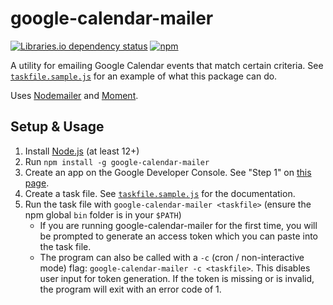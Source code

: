 google-calendar-mailer
======================

[![Libraries.io dependency status](https://img.shields.io/librariesio/release/npm/google-calendar-mailer)](https://libraries.io/github/gondek/google-calendar-mailer)
[![npm](https://img.shields.io/npm/v/google-calendar-mailer.svg)](https://www.npmjs.com/package/google-calendar-mailer)

A utility for emailing Google Calendar events that match certain criteria. See [`taskfile.sample.js`](taskfile.sample.js) for an example of what this package can do.

Uses [Nodemailer](https://github.com/nodemailer/nodemailer) and [Moment](https://github.com/moment/moment).

## Setup & Usage

1. Install [Node.js](https://nodejs.org/) (at least 12+)
2. Run `npm install -g google-calendar-mailer`
3. Create an app on the Google Developer Console. See "Step 1" on [this page](https://developers.google.com/google-apps/calendar/quickstart/nodejs).
4. Create a task file. See [`taskfile.sample.js`](taskfile.sample.js) for the documentation.
5. Run the task file with `google-calendar-mailer <taskfile>` (ensure the npm global `bin` folder is in your `$PATH`)
    - If you are running google-calendar-mailer for the first time, you will be prompted to generate an access token which you can paste into the task file.
    - The program can also be called with a `-c` (cron / non-interactive mode) flag: `google-calendar-mailer -c <taskfile>`. This disables user input for token generation. If the token is missing or is invalid, the program will exit with an error code of 1.
